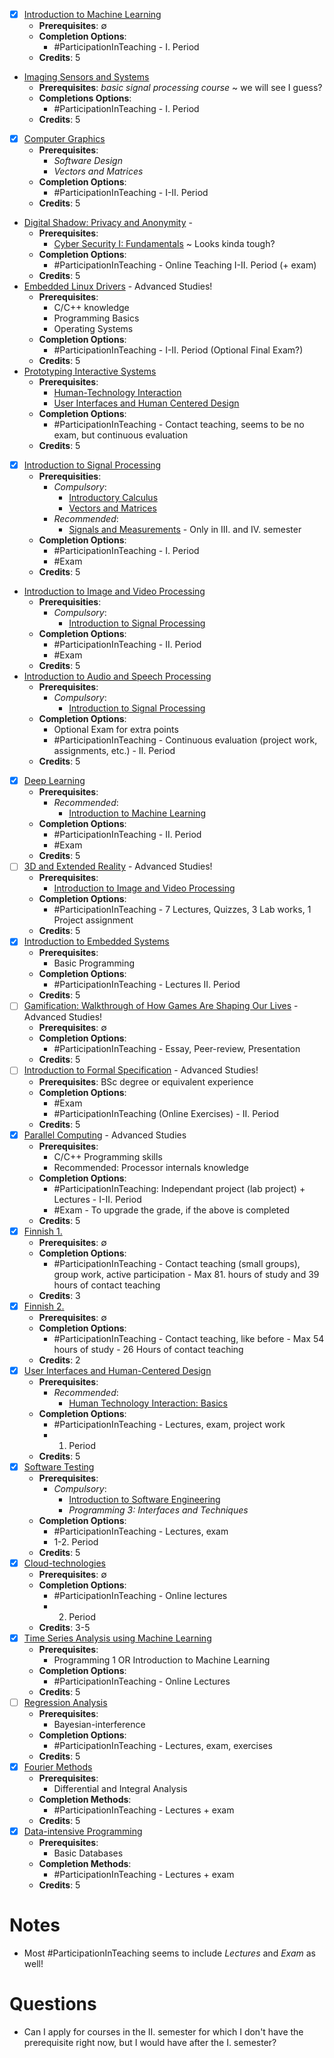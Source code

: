 - [x] [Introduction to Machine Learning](https://www.tuni.fi/en/students-guide/curriculum/course-units/tut-cu-g-36124?year=2024)
	- **Prerequisites**: $\emptyset$
	- **Completion Options**: 
		- #ParticipationInTeaching - I. Period
	- **Credits**: 5
- [Imaging Sensors and Systems](https://www.tuni.fi/en/students-guide/curriculum/course-units/otm-2b7cb1af-d4d6-42b5-9a3f-6c25be040b73?year=2024)
	- **Prerequisites**: *basic signal processing course* ~ we will see I guess?
	- **Completions Options**:
		- #ParticipationInTeaching - I. Period
	- **Credits**: 5
- [x] [Computer Graphics](https://www.tuni.fi/en/students-guide/curriculum/course-units/tut-cu-g-45745?year=2024) 
	- **Prerequisites**: 
		- *Software Design*
		- *Vectors and Matrices*
	- **Completion Options**:
		- #ParticipationInTeaching - I-II. Period
	- **Credits**: 5
- [Digital Shadow: Privacy and Anonymity](https://www.tuni.fi/studentsguide/curriculum/course-units/otm-6fe0ae65-c0a5-4dc3-a248-b6f19cf67e81?year=2024&activeTab=1) - 
	- **Prerequisites**:
		- [Cyber Security I: Fundamentals](https://www.tuni.fi/studentsguide/curriculum/course-units/tut-cu-g-45501?year=2024) ~ Looks kinda tough?
	- **Completion Options**:
		- #ParticipationInTeaching - Online Teaching I-II. Period (+ exam)
	- **Credits**: 5
- [Embedded Linux Drivers](https://www.tuni.fi/en/students-guide/curriculum/course-units/tut-cu-g-45464?year=2024) - Advanced Studies!
	- **Prerequisites**: 
		- C/C++ knowledge
		- Programming Basics
		- Operating Systems
	- **Completion Options**:
		- #ParticipationInTeaching - I-II. Period (Optional Final Exam?)
	- **Credits**: 5
- [Prototyping Interactive Systems](https://www.tuni.fi/en/students-guide/curriculum/course-units/otm-081e9971-82b5-44d2-9b3b-07c55897ac3e?year=2024)
	- **Prerequisites**:
		- [Human-Technology Interaction](https://www.tuni.fi/studentsguide/curriculum/course-units/otm-4da0e13d-222a-4e14-a239-86b76346ba14?year=2024)
		- [User Interfaces and Human Centered Design](https://www.tuni.fi/studentsguide/curriculum/course-units/otm-5eba3bbe-7d82-4a25-8864-01a63bc37657?year=2024)
	- **Completion Options**:
		-  #ParticipationInTeaching - Contact teaching, seems to be no exam, but continuous evaluation
	- **Credits**: 5
- [x] [Introduction to Signal Processing](https://www.tuni.fi/en/students-guide/curriculum/course-units/tut-cu-g-36355?year=2024)
	- **Prerequisities**: 
		- *Compulsory*:
			- [Introductory Calculus](https://www.tuni.fi/studentsguide/curriculum/course-units/tut-cu-g-35897?year=2024)
			- [Vectors and Matrices](https://www.tuni.fi/studentsguide/curriculum/course-units/tut-cu-g-35898?year=2024)
		- *Recommended*: 
			- [Signals and Measurements](https://www.tuni.fi/en/students-guide/curriculum/course-units/tut-cu-g-45460?year=2024) - Only in III. and IV. semester
	- **Completion Options**:
		- #ParticipationInTeaching - I. Period
		- #Exam
	- **Credits**: 5
- [Introduction to Image and Video Processing](https://www.tuni.fi/en/students-guide/curriculum/course-units/tut-cu-g-43018?year=2024)
	- **Prerequisities**:
		- *Compulsory*:
			- [Introduction to Signal Processing](https://www.tuni.fi/en/students-guide/curriculum/course-units/tut-cu-g-36355?year=2024)
	- **Completion Options**:
		- #ParticipationInTeaching - II. Period
		- #Exam
	- **Credits**: 5
- [Introduction to Audio and Speech Processing](https://www.tuni.fi/en/students-guide/curriculum/course-units/tut-cu-g-43032?year=2024)
	- **Prerequisites**:
		- *Compulsory*:
			- [Introduction to Signal Processing](https://www.tuni.fi/en/students-guide/curriculum/course-units/tut-cu-g-36355?year=2024) 
	- **Completion Options**:
		- Optional Exam for extra points
		- #ParticipationInTeaching - Continuous evaluation (project work, assignments, etc.) - II. Period
	- **Credits**: 5
- [x] [Deep Learning](https://www.tuni.fi/en/students-guide/curriculum/course-units/tut-cu-g-42119?year=2024)
	- **Prerequisites**:
		- *Recommended*:
			- [Introduction to Machine Learning](https://www.tuni.fi/en/students-guide/curriculum/course-units/tut-cu-g-36124?year=2024) 
	- **Completion Options**:
		- #ParticipationInTeaching - II. Period
		- #Exam
	- **Credits**: 5
- [ ] [3D and Extended Reality](https://www.tuni.fi/en/students-guide/curriculum/course-units/tut-cu-g-36177?year=2024) - Advanced Studies!
	- **Prerequisites**:
		- [Introduction to Image and Video Processing](https://www.tuni.fi/en/students-guide/curriculum/course-units/tut-cu-g-43018?year=2024)
	- **Completion Options**:
		- #ParticipationInTeaching - 7 Lectures, Quizzes, 3 Lab works, 1 Project assignment
	- **Credits**: 5
- [x] [Introduction to Embedded Systems](https://www.tuni.fi/en/students-guide/curriculum/course-units/tut-cu-g-45577?year=2024)
	- **Prerequisites**:
		- Basic Programming
	- **Completion Options**:
		- #ParticipationInTeaching - Lectures II. Period
	- **Credits**: 5
- [ ] [Gamification: Walkthrough of How Games Are Shaping Our Lives](https://www.tuni.fi/en/students-guide/curriculum/course-units/tut-cu-g-45330?year=2024) - Advanced Studies!
	- **Prerequisites**: $\emptyset$
	- **Completion Options**: 
		- #ParticipationInTeaching - Essay, Peer-review, Presentation
	- **Credits**: 5
- [ ] [Introduction to Formal Specification](https://www.tuni.fi/en/students-guide/curriculum/course-units/uta-ykoodi-37057?year=2024) - Advanced Studies!
	- **Prerequisites**: BSc degree or equivalent experience
	- **Completion Options**:
		- #Exam 
		- #ParticipationInTeaching (Online Exercises) - II. Period
	- **Credits**: 5
- [x] [Parallel Computing](https://www.tuni.fi/en/students-guide/curriculum/course-units/tut-cu-g-42084?year=2024) - Advanced Studies
	- **Prerequisites**: 
		- C/C++ Programming skills
		- Recommended: Processor internals knowledge
	- **Completion Options**:
		- #ParticipationInTeaching: Independant project (lab project) + Lectures - I-II. Period
		- #Exam - To upgrade the grade, if the above is completed 
	- **Credits**: 5
- [x] [Finnish 1.](https://www.tuni.fi/en/students-guide/curriculum/course-units/uta-ykoodi-26621?year=2024)
	- **Prerequisites**: $\emptyset$
	- **Completion Options**:
		- #ParticipationInTeaching - Contact teaching (small groups), group work, active participation - Max 81. hours of study and 39 hours of contact teaching
	- **Credits**: 3
- [x] [Finnish 2.](https://www.tuni.fi/en/students-guide/curriculum/course-units/uta-ykoodi-26622?year=2024)
	- **Prerequisites**: $\emptyset$
	- **Completion Options**: 
		- #ParticipationInTeaching - Contact teaching, like before - Max 54 hours of study - 26 Hours of contact teaching
	- **Credits**: 2
- [x] [User Interfaces and Human-Centered Design](https://www.tuni.fi/en/students-guide/curriculum/course-units/otm-5eba3bbe-7d82-4a25-8864-01a63bc37657?year=2024)
	- **Prerequisites**:
		- *Recommended*:
			- [Human Technology Interaction: Basics]()
	- **Completion Options**:
		- #ParticipationInTeaching - Lectures, exam, project work
		- 1. Period
	- **Credits**: 5
- [x] [Software Testing](https://www.tuni.fi/en/students-guide/curriculum/course-units/tut-cu-g-42031?year=2024)
	- **Prerequisites**: 
		- *Compulsory*: 
			- [Introduction to Software Engineering]()
			- *Programming 3: Interfaces and Techniques*
	- **Completion Options**:
		- #ParticipationInTeaching - Lectures, exam
		- 1-2. Period
	- **Credits**: 5
- [x] [Cloud-technologies](https://www.tuni.fi/en/students-guide/curriculum/course-units/tut-cu-g-45665?year=2024)
	- **Prerequisites**: $\emptyset$
	- **Completion Options**:
		- #ParticipationInTeaching - Online lectures 
		- 2. Period
	- **Credits**: 3-5
- [x] [Time Series Analysis using Machine Learning](https://www.tuni.fi/studentsguide/curriculum/course-units/otm-f6c89a40-e9c7-4f01-bf54-51f2b2ef2d70?year=2024&activeTab=1)
	- **Prerequisites**:
		- Programming 1 OR Introduction to Machine Learning
	- **Completion Options**:
		- #ParticipationInTeaching - Online Lectures
	- **Credits**: 5
- [ ] [Regression Analysis](https://www.tuni.fi/en/students-guide/curriculum/course-units/uta-ykoodi-11792?year=2024)
	- **Prerequisites**:
		- Bayesian-interference
	- **Completion Options**:
		- #ParticipationInTeaching - Lectures, exam, exercises
	- **Credits**: 5
- [x] [Fourier Methods](https://www.tuni.fi/en/students-guide/curriculum/course-units/tut-cu-g-47604?year=2024)
	- **Prerequisites**: 
		- Differential and Integral Analysis
	- **Completion Methods**:
		- #ParticipationInTeaching - Lectures + exam
	- **Credits**: 5
- [x] [Data-intensive Programming](https://www.tuni.fi/en/students-guide/curriculum/course-units/tut-cu-g-43075?year=2024)
	- **Prerequisites**:
		- Basic Databases
	- **Completion Methods**: 
		- #ParticipationInTeaching - Lectures + exam
	- **Credits**: 5
# Notes

- Most #ParticipationInTeaching seems to include *Lectures* and *Exam* as well!

# Questions

- Can I apply for courses in the II. semester for which I don't have the prerequisite right now, but I would have after the I. semester?